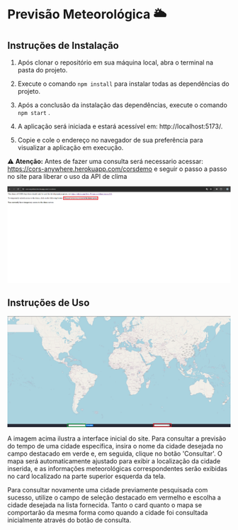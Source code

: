 # Previsão Meteorológica :sun_behind_large_cloud:

## Instruções de Instalação

1. Após clonar o repositório em sua máquina local, abra o terminal na pasta do projeto.

2. Execute o comando  ```npm install```  para instalar todas as dependências do projeto.

3. Após a conclusão da instalação das dependências, execute o comando ```npm start``` .

4. A aplicação será iniciada e estará acessível em: http://localhost:5173/.

5. Copie e cole o endereço no navegador de sua preferência para visualizar a aplicação em execução.

:warning: **Atenção:** Antes de fazer uma consulta será necessario acessar: https://cors-anywhere.herokuapp.com/corsdemo e seguir o passo a passo no site para liberar o uso da API de clima 

![herokuapp](imagens_readme/herokuapp.png)

## Instruções de Uso

![herokuapp](imagens_readme/meu_site.png)

A imagem acima ilustra a interface inicial do site. Para consultar a previsão do tempo de uma cidade específica, insira o nome da cidade desejada no campo destacado em verde e, em seguida, clique no botão 'Consultar'. O mapa será automaticamente ajustado para exibir a localização da cidade inserida, e as informações meteorológicas correspondentes serão exibidas no card localizado na parte superior esquerda da tela.

Para consultar novamente uma cidade previamente pesquisada com sucesso, utilize o campo de seleção destacado em vermelho e escolha a cidade desejada na lista fornecida. Tanto o card quanto o mapa se comportarão da mesma forma como quando a cidade foi consultada inicialmente através do botão de consulta.



